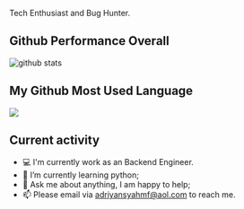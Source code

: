 Tech Enthusiast and Bug Hunter.

## Github Performance Overall

![github stats](https://github-readme-stats.vercel.app/api?username=adriyansyah-mf&show_icons=true)

## My Github Most Used Language

<img src="https://github-readme-stats.vercel.app/api/top-langs/?username=adriyansyah-mf&theme=cobalt&show_icons=true">

## Current activity

- 💻 I'm currently work as an Backend Engineer.
- 📖 I’m currently learning python;
- 💬 Ask me about anything, I am happy to help;
- 📫 Please email via adriyansyahmf@aol.com to reach me.

